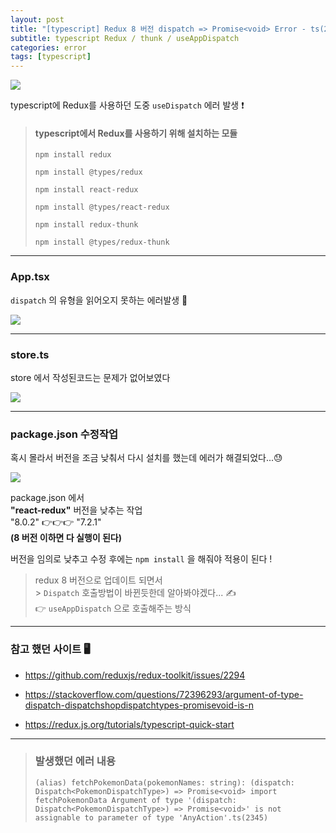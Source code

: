 ```yaml
---
layout: post
title: "[typescript] Redux 8 버전 dispatch => Promise<void> Error - ts(2345)"
subtitle: typescript Redux / thunk / useAppDispatch
categories: error
tags: [typescript]
---
```


![](https://velog.velcdn.com/images/-__-/post/acfaec19-38ab-4f94-8c8b-8b9710725fe6/image.png)

typescript에 Redux를 사용하던 도중 `useDispatch` 에러 발생 ❗

> #### typescript에서 Redux를 사용하기 위해 설치하는 모듈
>
> `npm install redux`
>
> `npm install @types/redux`
>
> `npm install react-redux`
>
> `npm install @types/react-redux`
>
> `npm install redux-thunk`
>
> `npm install @types/redux-thunk`

---

### App.tsx

`dispatch` 의 유형을 읽어오지 못하는 에러발생 💫

![](https://velog.velcdn.com/images/-__-/post/b7ac79a8-2abc-4b65-8283-5de0ae42b55d/image.png)

---

### store.ts

store 에서 작성된코드는 문제가 없어보였다

![](https://velog.velcdn.com/images/-__-/post/fec5be63-9c19-4d72-bfff-8631db96abfd/image.png)

---

### package.json 수정작업

혹시 몰라서 버전을 조금 낮춰서 다시 설치를 했는데
에러가 해결되었다...😓

![](https://velog.velcdn.com/images/-__-/post/a7b6d83e-67ff-4f6e-bab0-27b0ca556225/image.png)

package.json 에서<br>
**"react-redux"** 버전을 낮추는 작업<br>
"8.0.2" 👉👉👉 "7.2.1"<br>
**(8 버전 이하면 다 실행이 된다)**<br>

버전을 임의로 낮추고 수정 후에는 `npm install` 을 해줘야 적용이 된다 !

> redux 8 버전으로 업데이트 되면서 <br> > `Dispatch` 호출방법이 바뀐듯한데 알아봐야겠다... ✍<br>
> 👉 `useAppDispatch` 으로 호출해주는 방식

---

### 참고 했던 사이트 🖥

- <https://github.com/reduxjs/redux-toolkit/issues/2294>

- <https://stackoverflow.com/questions/72396293/argument-of-type-dispatch-dispatchshopdispatchtypes-promisevoid-is-n>

- <https://redux.js.org/tutorials/typescript-quick-start>

---

> ### 발생했던 에러 내용
>
> `(alias) fetchPokemonData(pokemonNames: string): (dispatch: Dispatch<PokemonDispatchType>) => Promise<void> import fetchPokemonData Argument of type '(dispatch: Dispatch<PokemonDispatchType>) => Promise<void>' is not assignable to parameter of type 'AnyAction'.ts(2345)`
